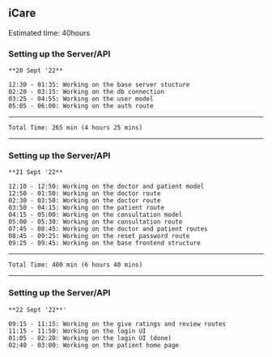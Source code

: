 ## iCare
Estimated time: 40hours

### Setting up the Server/API
    **20 Sept '22**

    12:30 - 01:35: Working on the base server stucture
    02:20 - 03:15: Working on the db connection
    03:25 - 04:55: Working on the user model
    05:05 - 06:00: Working on the auth route


---
    Total Time: 265 min (4 hours 25 mins)
---


### Setting up the Server/API
    **21 Sept '22**
    
    12:10 - 12:50: Working on the doctor and patient model
    12:50 - 01:50: Working on the doctor route
    02:30 - 03:50: Working on the doctor route
    03:50 - 04:15: Working on the patient route
    04:15 - 05:00: Working on the consultation model
    05:00 - 05:30: Working on the consultation route
    07:45 - 08:45: Working on the doctor and patient routes
    08:45 - 09:25: Working on the reset password route
    09:25 - 09:45: Working on the base frontend structure


---
    Total Time: 400 min (6 hours 40 mins)
---


### Setting up the Server/API
    **22 Sept '22**'

    09:15 - 11:15: Working on the give ratings and review routes
    11:15 - 11:50: Working on the login UI
    01:05 - 02:20: Working on the login UI (done)
    02:40 - 03:00: Working on the patient home page
    


